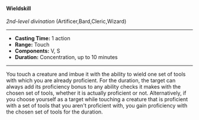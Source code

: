 #### Wieldskill
*2nd-level divination* (Artificer,Bard,Cleric,Wizard)
___
- **Casting Time:** 1 action
- **Range:** Touch
- **Components:** V, S
- **Duration:** Concentration, up to 10 minutes
---
You touch a creature and imbue it with the ability
to wield one set of tools with which you are already
proficient. For the duration, the target can always
add its proficiency bonus to any ability checks it
makes with the chosen set of tools, whether it is
actually proficient or not.
Alternatively, if you choose yourself as a target
while touching a creature that is proficient with a
set of tools that you aren't proficient with, you gain
proficiency with the chosen set of tools for the
duration.
